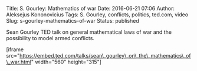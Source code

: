 Title: S. Gourley: Mathematics of war
Date: 2016-06-21 07:06
Author: Aleksejus Kononovicius
Tags: S. Gourley, conflicts, politics, ted.com, video
Slug: s-gourley-mathematics-of-war
Status: published

Sean Gourley TED talk on general
mathematical laws of war and the possibility to model armed conflicts.

[iframe
src="https://embed.ted.com/talks/sean\_gourley\_on\_the\_mathematics\_of\_war.html"
width="560" height="315"]
